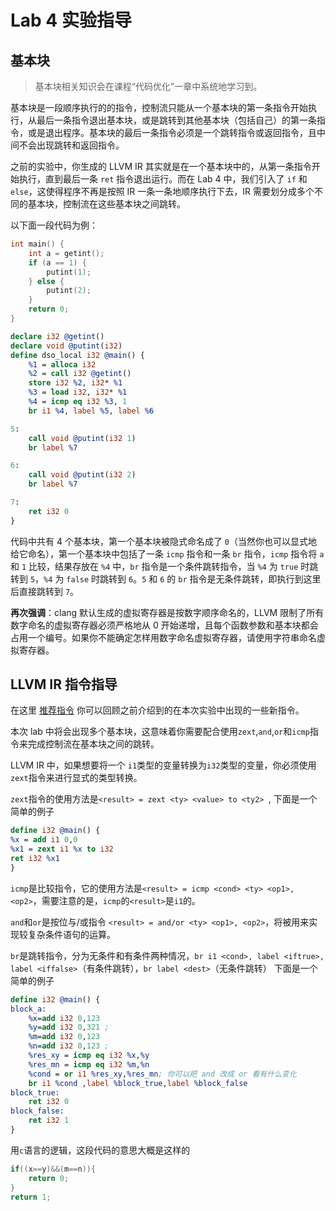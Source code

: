 # Lab 4 实验指导

## 基本块

> 基本块相关知识会在课程“代码优化”一章中系统地学习到。

基本块是一段顺序执行的的指令，控制流只能从一个基本块的第一条指令开始执行，从最后一条指令退出基本块，或是跳转到其他基本块（包括自己）的第一条指令，或是退出程序。基本块的最后一条指令必须是一个跳转指令或返回指令，且中间不会出现跳转和返回指令。

之前的实验中，你生成的 LLVM IR 其实就是在一个基本块中的，从第一条指令开始执行，直到最后一条 `ret` 指令退出运行。而在 Lab 4 中，我们引入了 `if` 和 `else`，这使得程序不再是按照 IR 一条一条地顺序执行下去，IR 需要划分成多个不同的基本块，控制流在这些基本块之间跳转。

以下面一段代码为例：

```c
int main() {
    int a = getint();
    if (a == 1) {
        putint(1);
    } else {
        putint(2);
    }
    return 0;
}
```

```llvm
declare i32 @getint()
declare void @putint(i32)
define dso_local i32 @main() {
    %1 = alloca i32
    %2 = call i32 @getint()
    store i32 %2, i32* %1
    %3 = load i32, i32* %1
    %4 = icmp eq i32 %3, 1
    br i1 %4, label %5, label %6

5:
    call void @putint(i32 1)
    br label %7

6:
    call void @putint(i32 2)
    br label %7

7:
    ret i32 0
}
```

代码中共有 4 个基本块，第一个基本块被隐式命名成了 `0`（当然你也可以显式地给它命名），第一个基本块中包括了一条 `icmp` 指令和一条 `br` 指令，`icmp` 指令将 `a` 和 `1` 比较，结果存放在 `%4` 中，`br` 指令是一个条件跳转指令，当 `%4` 为 `true` 时跳转到 `5`，`%4` 为 `false` 时跳转到 `6`。`5` 和 `6` 的 `br` 指令是无条件跳转，即执行到这里后直接跳转到 `7`。

**再次强调**：clang 默认生成的虚拟寄存器是按数字顺序命名的，LLVM 限制了所有数字命名的虚拟寄存器必须严格地从 0 开始递增，且每个函数参数和基本块都会占用一个编号。如果你不能确定怎样用数字命名虚拟寄存器，请使用字符串命名虚拟寄存器。

## LLVM IR 指令指导

在这里 [推荐指令](../pre/suggested_insts.md) 你可以回顾之前介绍到的在本次实验中出现的一些新指令。

本次 lab 中将会出现多个基本块，这意味着你需要配合使用`zext`,`and`,`or`和`icmp`指令来完成控制流在基本块之间的跳转。

LLVM IR 中，如果想要将一个 `i1`类型的变量转换为`i32`类型的变量，你必须使用`zext`指令来进行显式的类型转换。

`zext`指令的使用方法是`<result> = zext <ty> <value> to <ty2> `, 下面是一个简单的例子
```llvm
define i32 @main() {
%x = add i1 0,0
%x1 = zext i1 %x to i32
ret i32 %x1
}
```
`icmp`是比较指令，它的使用方法是`<result> = icmp <cond> <ty> <op1>, <op2>`，需要注意的是，`icmp`的`<result>`是`i1`的。

`and`和`or`是按位与/或指令 `<result> = and/or <ty> <op1>, <op2>`，将被用来实现较复杂条件语句的运算。

`br`是跳转指令，分为无条件和有条件两种情况，`br i1 <cond>, label <iftrue>, label <iffalse>`（有条件跳转），`br label <dest>`（无条件跳转）
下面是一个简单的例子
```llvm
define i32 @main() {
block_a:
    %x=add i32 0,123
    %y=add i32 0,321 ;
    %m=add i32 0,123
    %n=add i32 0,123 ;
    %res_xy = icmp eq i32 %x,%y
    %res_mn = icmp eq i32 %m,%n
    %cond = or i1 %res_xy,%res_mn; 你可以把 and 改成 or 看有什么变化
    br i1 %cond ,label %block_true,label %block_false
block_true:
    ret i32 0
block_false:
    ret i32 1
}
```
用`c`语言的逻辑，这段代码的意思大概是这样的
```c
if((x==y)&&(m==n)){
    return 0;
}
return 1;
```
